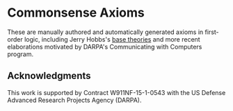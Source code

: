 # Commonsense Axioms

These are manually authored and automatically generated axioms in
first-order logic, including Jerry Hobbs's [base theories][1] and more
recent elaborations motivated by DARPA's Communicating with Computers
program.

[1]: https://isi.edu/~hobbs/csk.html


## Acknowledgments

This work is supported by Contract W911NF-15-1-0543 with the US Defense
Advanced Research Projects Agency (DARPA).
